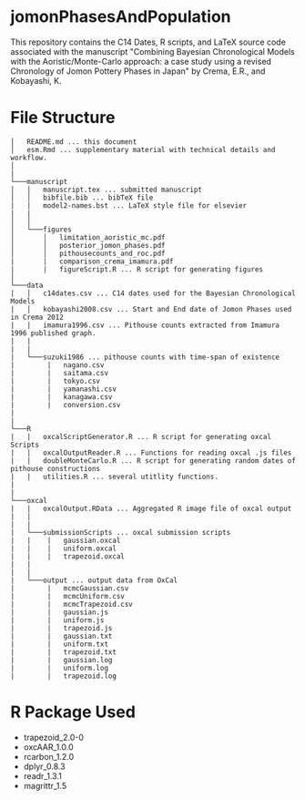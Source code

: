 # jomonPhasesAndPopulation
This repository contains the C14 Dates, R scripts, and LaTeX source code associated with the manuscript "Combining Bayesian Chronological Models with the Aoristic/Monte-Carlo approach: a case study using a revised Chronology of Jomon Pottery Phases in Japan" by Crema, E.R., and Kobayashi, K.

# File Structure

```
│   README.md ... this document
│   esm.Rmd ... supplementary material with technical details and workflow.
│
|
└───manuscript
│   │   manuscript.tex ... submitted manuscript
│   │   bibfile.bib ... bibTeX file
|   |   model2-names.bst ... LaTeX style file for elsevier
|   |   
│   │
│   └───figures
│       │   limitation_aoristic_mc.pdf
│       │   posterior_jomon_phases.pdf
│       │   pithousecounts_and_roc.pdf
|       |   comparison_crema_imamura.pdf
|       |   figureScript.R ... R script for generating figures
│   
└───data
|   │   c14dates.csv ... C14 dates used for the Bayesian Chronological Models
|   │   kobayashi2008.csv ... Start and End date of Jomon Phases used in Crema 2012
|   |   imamura1996.csv ... Pithouse counts extracted from Imamura 1996 published graph.
|   |   
|   |
|   └───suzuki1986 ... pithouse counts with time-span of existence
|        |   nagano.csv 
|        |   saitama.csv
|        |   tokyo.csv  
|        |   yamanashi.csv
|        |   kanagawa.csv   
|        |   conversion.csv
|
|
└───R
|   |   oxcalScriptGenerator.R ... R script for generating oxcal Scripts
|   |   oxcalOutputReader.R ... Functions for reading oxcal .js files
|   |   doubleMonteCarlo.R ... R script for generating random dates of pithouse constructions
|   |   utilities.R ... several utitlity functions.
|
|
└───oxcal
|   |   oxcalOutput.RData ... Aggregated R image file of oxcal output
|   | 
|   |
|   └───submissionScripts ... oxcal submission scripts
|   |    |   gaussian.oxcal
|   |    |   uniform.oxcal
|   |    |   trapezoid.oxcal
|   | 
|   |
|   └───output ... output data from OxCal
|        |   mcmcGaussian.csv
|        |   mcmcUniform.csv  
|        |   mcmcTrapezoid.csv  
|        |   gaussian.js
|        |   uniform.js  
|        |   trapezoid.js 
|        |   gaussian.txt
|        |   uniform.txt  
|        |   trapezoid.txt  
|        |   gaussian.log
|        |   uniform.log  
|        |   trapezoid.log  
```



# R Package Used

* trapezoid_2.0-0
* oxcAAR_1.0.0
* rcarbon_1.2.0
* dplyr_0.8.3
* readr_1.3.1
* magrittr_1.5


#
